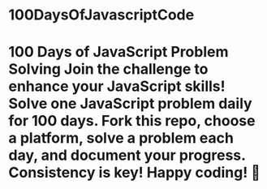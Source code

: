 # 100DaysOfJavascriptCode
# 100 Days of JavaScript Problem Solving  Join the challenge to enhance your JavaScript skills! Solve one JavaScript problem daily for 100 days. Fork this repo, choose a platform, solve a problem each day, and document your progress. Consistency is key! Happy coding! 🚀
